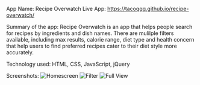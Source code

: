 App Name: Recipe Overwatch
Live App: https://tacoqqq.github.io/recipe-overwatch/

Summary of the app:
Recipe Overwatch is an app that helps people search for recipes by ingredients and dish names. 
There are mulilple filters available, including max results, calorie range, diet type and health concern that help users to find preferred recipes cater to their diet style more accurately.

Technology used:
HTML, CSS, JavaScript, jQuery

Screenshots: 
![Homescreen](https://ibb.co/BwN8wyP)
![Filter](https://ibb.co/XzDyWYw)
![Full View](https://ibb.co/DzBVsbc)